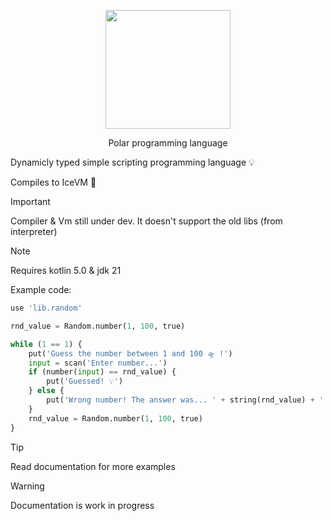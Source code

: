 <p align="center">
  <img width="200" height="190" src="https://github.com/user-attachments/assets/125d62df-afae-4db7-8109-12ee55bda571">
</p>

<p align="center">
  Polar programming language
</p>



Dynamicly typed simple scripting
programming language 💡

Compiles to IceVM 🥶

> [!IMPORTANT]
> Compiler & Vm still under dev. It doesn't
> support the old libs (from interpreter)

> [!NOTE]
> Requires kotlin 5.0 & jdk 21

Example code:
```python
use 'lib.random'

rnd_value = Random.number(1, 100, true)

while (1 == 1) {
    put('Guess the number between 1 and 100 🛸 !')
    input = scan('Enter number...')
    if (number(input) == rnd_value) {
        put('Guessed! 💡')
    } else {
        put('Wrong number! The answer was... ' + string(rnd_value) + '! 🚨')
    }
    rnd_value = Random.number(1, 100, true)
}
```

> [!TIP]
> Read documentation for more examples

> [!WARNING]
> Documentation is work in progress
